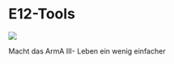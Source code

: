 E12-Tools
=========
<p align="left">
  <img src="http://echo12.de/assets/img/logo1-default.png" />
</p>

Macht das ArmA III- Leben ein wenig einfacher
